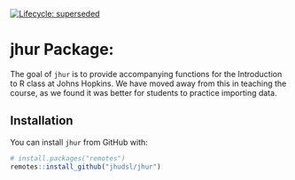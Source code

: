 

<!-- badges: start -->
[![Lifecycle: superseded](https://lifecycle.r-lib.org/articles/figures/lifecycle-superseded.svg)](https://lifecycle.r-lib.org/articles/stages.html#superseded)
<!-- [![GitHub release (latest by date)](https://img.shields.io/github/v/release/judsl/jhur?style=social)](https://github.com/judsl/jhur/releases/tag/v1.1.0)-->
<!-- badges: end -->



# jhur Package:

The goal of `jhur` is to provide accompanying functions for the
Introduction to R class at Johns Hopkins. We have moved away from this in teaching the course, as we found it was better for students to practice importing data. 

## Installation

You can install `jhur` from GitHub with:

``` r
# install.packages("remotes")
remotes::install_github("jhudsl/jhur")
```
